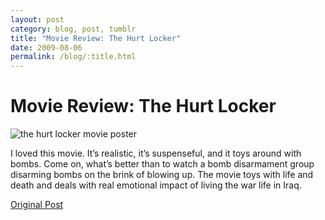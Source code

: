 ```yaml
---
layout: post
category: blog, post, tumblr
title: "Movie Review: The Hurt Locker"
date: 2009-08-06
permalink: /blog/:title.html
---
```


# Movie Review: The Hurt Locker

![the hurt locker movie poster](https://upload.wikimedia.org/wikipedia/en/6/6c/HLposterUSA2.jpg)

I loved this movie. It’s realistic, it’s suspenseful, and it toys around with bombs. Come on, what’s better than to watch a bomb disarmament group disarming bombs on the brink of blowing up. The movie toys with life and death and deals with real emotional impact of living the war life in Iraq.

[Original Post](http://jermspeaks.com/post/157567058/the-hurt-locker-i-loved-this-movie-its)
